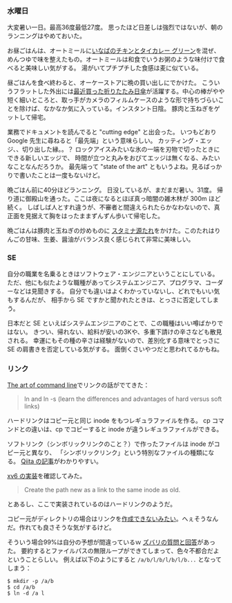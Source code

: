 ### 水曜日

大変暑い一日。最高36度最低27度。
思ったほど日差しは強烈ではないが、朝のランニングはやめておいた。

お昼ごはんは、オートミールに[いなばのチキンとタイカレー グリーン](https://www.inaba-foods.jp/products/detail/1622)を混ぜ、めんつゆで味を整えたもの。オートミールは和食でいうお粥のような味付けで食べると美味しい気がする。
湯がいてプチプチした食感は麦に似ている。

昼ごはんを食べ終わると、オーケーストアに晩の買い出しにでかけた。
こういうフラットした外出には[最近買った折りたたみ日傘](https://www.amazon.co.jp/gp/product/B0B3JDCKZ8)が活躍する。中心の棒がやや短く細いところと、取っ手がカメラのフィルムケースのような形で持ちづらいことを除けば、なかなか気に入っている。インスタント日陰。
豚肉と玉ねぎをゲットして帰宅。

業務でドキュメントを読んでると "cutting edge" と出会った。
いつもどおり Google 先生に尋ねると「最先端」という意味らしい。
カッティング・エッジ、、切り出した縁。。？
ロックアイスみたいな氷の一端を刃物で切ったときにできる新しいエッジで、
時間が立つと丸みをおびてエッジは無くなる、みたいなことなんだろうか。
最先端って "state of the art" ともいうよね。見るばっかりで書いたことは一度もないけど。

晩ごはん前に40分ほどランニング。
日没しているが、まだまだ暑い。31度。
帰り道に御殿山を通った。ここは夜になるとほぼ真っ暗闇の雑木林が 300m ほど続く。
しばしば人とすれ違うが、不審者と間違えられたらかなわないので、真正面を見据えて胸をはったままずんずん歩いて帰宅した。

晩ごはんは豚肉と玉ねぎの炒めものに [スタミナ源たれ](https://knktare.com/products/?p=4)をかけた。このたれはりんごの甘味、生姜、醤油がバランス良く感じられて非常に美味しい。

### SE

自分の職業を名乗るときはソフトウェア・エンジニアということにしている。
ただ、他にも似たような職種があってシステムエンジニア、プログラマ、コーダーなどは見聞きする。
自分でも違いはよくわかっていないし、どれでもいい気もするんだが、
相手から SE ですかと聞かれたときは、とっさに否定してしまう。

日本だと SE といえばシステムエンジニアのことで、この職種はいい噂ばかりではない。
きつい、帰れない、給料が安いの3Kや、多重下請けの辛さなども散見される。
幸運にもその種の辛さは経験がないので、差別化する意味でとっさに SE の肩書きを否定している気がする。
面倒くさいやつだと思われてるかもね。

### リンク

[The art of command line](https://github.com/jlevy/the-art-of-command-line#basics)でリンクの話がでてきた：

> ln and ln -s (learn the differences and advantages of hard versus soft links)

ハードリンクはコピー元と同じ inode をもつレギュラファイルを作る。
cp コマンドとの違いは、cp でコピーすると inode が違うレギュラファイルができる。

ソフトリンク（シンボリックリンクのこと？）で作ったファイルは inode がコピー元と異なり、
「シンボリックリンク」という特別なファイルの種類になる。
[Qiita の記事](https://qiita.com/lnznt/items/6178e1c5f066f22fe9c2)がわかりやすい。

[xv6 の実装](https://github.com/mit-pdos/xv6-public/blob/xv6-rev11/sysfile.c#L117-L165)を確認してみた。

> Create the path new as a link to the same inode as old.

とあるし、ここで実装されているのはハードリンクのようだ。

コピー元がディレクトリの場合はリンクを[作成できないみたい](https://github.com/mit-pdos/xv6-public/blob/xv6-rev11/sysfile.c#L134)。へぇそうなんだ。作れても良さそうな気がするけど。

そういう場合99%は自分の予想が間違っているｗ
[ズバリの質問と回答](https://askubuntu.com/a/525129)があった。
要約するとファイルパスの無限ループができてしまって、色々不都合だよということらしい。
例えば以下のようにすると `/a/b/l/b/l/b/l/b...` となってしまう：

```
$ mkdir -p /a/b
$ cd /a/b
$ ln -d /a l
```